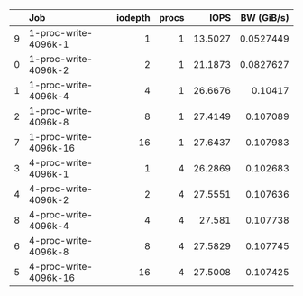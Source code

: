 |    | Job                   |   iodepth |   procs |    IOPS |   BW (GiB/s) |
|---:|:----------------------|----------:|--------:|--------:|-------------:|
|  9 | 1-proc-write-4096k-1  |         1 |       1 | 13.5027 |    0.0527449 |
|  0 | 1-proc-write-4096k-2  |         2 |       1 | 21.1873 |    0.0827627 |
|  1 | 1-proc-write-4096k-4  |         4 |       1 | 26.6676 |    0.10417   |
|  2 | 1-proc-write-4096k-8  |         8 |       1 | 27.4149 |    0.107089  |
|  7 | 1-proc-write-4096k-16 |        16 |       1 | 27.6437 |    0.107983  |
|  3 | 4-proc-write-4096k-1  |         1 |       4 | 26.2869 |    0.102683  |
|  4 | 4-proc-write-4096k-2  |         2 |       4 | 27.5551 |    0.107636  |
|  8 | 4-proc-write-4096k-4  |         4 |       4 | 27.581  |    0.107738  |
|  6 | 4-proc-write-4096k-8  |         8 |       4 | 27.5829 |    0.107745  |
|  5 | 4-proc-write-4096k-16 |        16 |       4 | 27.5008 |    0.107425  |